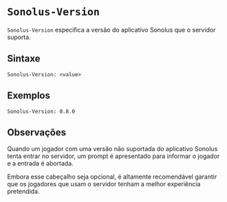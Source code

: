 # `Sonolus-Version`

`Sonolus-Version` especifica a versão do aplicativo Sonolus que o servidor suporta.

## Sintaxe

```http
Sonolus-Version: <value>
```

## Exemplos

```http
Sonolus-Version: 0.8.0
```

## Observações

Quando um jogador com uma versão não suportada do aplicativo Sonolus tenta entrar no servidor, um prompt é apresentado para informar o jogador e a entrada é abortada.

Embora esse cabeçalho seja opcional, é altamente recomendável garantir que os jogadores que usam o servidor tenham a melhor experiência pretendida.
